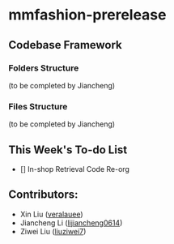 # mmfashion-prerelease

## Codebase Framework

### Folders Structure
(to be completed by Jiancheng)

### Files Structure
(to be completed by Jiancheng)

## This Week's To-do List 
- [] In-shop Retrieval Code Re-org

## Contributors:
* Xin Liu ([veralauee](https://github.com/veralauee))
* Jiancheng Li ([lijiancheng0614](https://github.com/lijiancheng0614))
* Ziwei Liu ([liuziwei7](https://github.com/liuziwei7))
